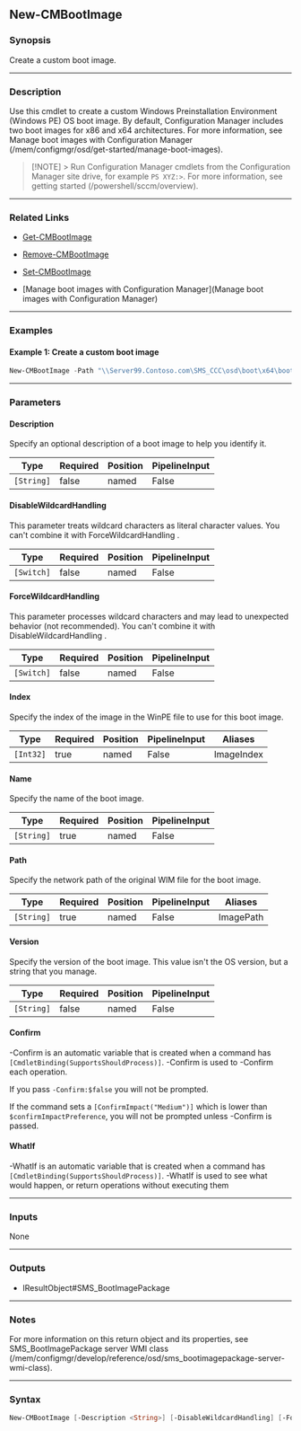 New-CMBootImage
---------------




### Synopsis
Create a custom boot image.



---


### Description

Use this cmdlet to create a custom Windows Preinstallation Environment (Windows PE) OS boot image. By default, Configuration Manager includes two boot images for x86 and x64 architectures. For more information, see Manage boot images with Configuration Manager (/mem/configmgr/osd/get-started/manage-boot-images).



> [!NOTE] > Run Configuration Manager cmdlets from the Configuration Manager site drive, for example `PS XYZ:>`. For more information, see getting started (/powershell/sccm/overview).



---


### Related Links
* [Get-CMBootImage](Get-CMBootImage)



* [Remove-CMBootImage](Remove-CMBootImage)



* [Set-CMBootImage](Set-CMBootImage)



* [Manage boot images with Configuration Manager](Manage boot images with Configuration Manager)





---


### Examples
#### Example 1: Create a custom boot image
```PowerShell
New-CMBootImage -Path "\\Server99.Contoso.com\SMS_CCC\osd\boot\x64\boot.wim" -Index 1 -Name "Custom boot image" -Version "11" -Description "WinPE Boot Image x64 Approved 9/1/2012"
```



---


### Parameters
#### **Description**

Specify an optional description of a boot image to help you identify it.






|Type      |Required|Position|PipelineInput|
|----------|--------|--------|-------------|
|`[String]`|false   |named   |False        |



#### **DisableWildcardHandling**

This parameter treats wildcard characters as literal character values. You can't combine it with ForceWildcardHandling .






|Type      |Required|Position|PipelineInput|
|----------|--------|--------|-------------|
|`[Switch]`|false   |named   |False        |



#### **ForceWildcardHandling**

This parameter processes wildcard characters and may lead to unexpected behavior (not recommended). You can't combine it with DisableWildcardHandling .






|Type      |Required|Position|PipelineInput|
|----------|--------|--------|-------------|
|`[Switch]`|false   |named   |False        |



#### **Index**

Specify the index of the image in the WinPE file to use for this boot image.






|Type     |Required|Position|PipelineInput|Aliases   |
|---------|--------|--------|-------------|----------|
|`[Int32]`|true    |named   |False        |ImageIndex|



#### **Name**

Specify the name of the boot image.






|Type      |Required|Position|PipelineInput|
|----------|--------|--------|-------------|
|`[String]`|true    |named   |False        |



#### **Path**

Specify the network path of the original WIM file for the boot image.






|Type      |Required|Position|PipelineInput|Aliases  |
|----------|--------|--------|-------------|---------|
|`[String]`|true    |named   |False        |ImagePath|



#### **Version**

Specify the version of the boot image. This value isn't the OS version, but a string that you manage.






|Type      |Required|Position|PipelineInput|
|----------|--------|--------|-------------|
|`[String]`|false   |named   |False        |



#### **Confirm**
-Confirm is an automatic variable that is created when a command has ```[CmdletBinding(SupportsShouldProcess)]```.
-Confirm is used to -Confirm each operation.

If you pass ```-Confirm:$false``` you will not be prompted.


If the command sets a ```[ConfirmImpact("Medium")]``` which is lower than ```$confirmImpactPreference```, you will not be prompted unless -Confirm is passed.

#### **WhatIf**
-WhatIf is an automatic variable that is created when a command has ```[CmdletBinding(SupportsShouldProcess)]```.
-WhatIf is used to see what would happen, or return operations without executing them


---


### Inputs
None





---


### Outputs
* IResultObject#SMS_BootImagePackage






---


### Notes
For more information on this return object and its properties, see SMS_BootImagePackage server WMI class (/mem/configmgr/develop/reference/osd/sms_bootimagepackage-server-wmi-class).



---


### Syntax
```PowerShell
New-CMBootImage [-Description <String>] [-DisableWildcardHandling] [-ForceWildcardHandling] -Index <Int32> -Name <String> -Path <String> [-Version <String>] [-Confirm] [-WhatIf] [<CommonParameters>]
```
